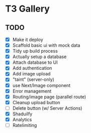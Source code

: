 # T3 Gallery

## TODO

- [x] Make it deploy
- [x] Scaffold basic ui with mock data
- [x] Tidy up build process
- [x] Actually setup a database
- [x] Attach database to UI
- [x] Add authentication
- [x] Add image upload
- [x] "taint" (server-only)
- [x] use Next/Image component
- [x] Error management
- [x] Routing/image page (parallel route)
- [x] Cleanup upload button
- [ ] Delete button (w/ Server Actions)
- [x] ShaduiIfy
- [x] Analytics
- [ ] Ratelimiting